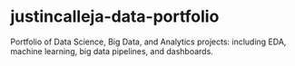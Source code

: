 # justincalleja-data-portfolio
Portfolio of Data Science, Big Data, and Analytics projects: including EDA, machine learning, big data pipelines, and dashboards.
